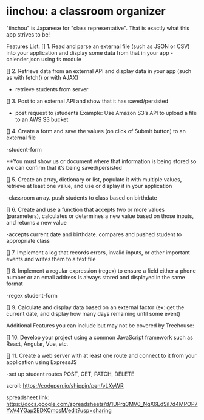 # iinchou: a classroom organizer

"iinchou" is Japanese for "class representative". That is exactly what this app strives to be!

Features List:
[] 1. Read and parse an external file (such as JSON or CSV) into your application and display some data from that in your app
-calender.json using fs module


[] 2. Retrieve data from an external API and display data in your app (such as with fetch() or with AJAX)

- retrieve students from server

[] 3. Post to an external API and show that it has saved/persisted

- post request to /students
Example: Use Amazon S3’s API to upload a file to an AWS S3 bucket

[] 4. Create a form and save the values (on click of Submit button) to an external file

-student-form 

**You must show us or document where that information is being stored so we can confirm that it’s being saved/persisted

[] 5. Create an array, dictionary or list, populate it with multiple values, retrieve at least one value, and use or display it in your application

-classroom array. push students to class based on birthdate

[] 6. Create and use a function that accepts two or more values (parameters), calculates or determines a new value based on those inputs, and returns a new value

-accepts current date and birthdate. compares and pushed student to appropriate class

[] 7. Implement a log that records errors, invalid inputs, or other important events and writes them to a text file

[] 8. Implement a regular expression (regex) to ensure a field either a phone number or an email address is always stored and displayed in the same format

-regex student-form


[] 9. Calculate and display data based on an external factor (ex: get the current date, and display how many days remaining until some event)



Additional Features you can include but may not be covered by Treehouse:


[] 10. Develop your project using a common JavaScript framework such as React, Angular, Vue, etc.

[] 11. Create a web server with at least one route and connect to it 
from your application using ExpressJS

-set up student routes POST, GET, PATCH, DELETE



scroll: https://codepen.io/shippin/pen/vLXyWR

spreadsheet link: https://docs.google.com/spreadsheets/d/1UPrq3MV0_NqX6EdSiI7d4MPOP7YxV4YGap2EDXCmcsM/edit?usp=sharing